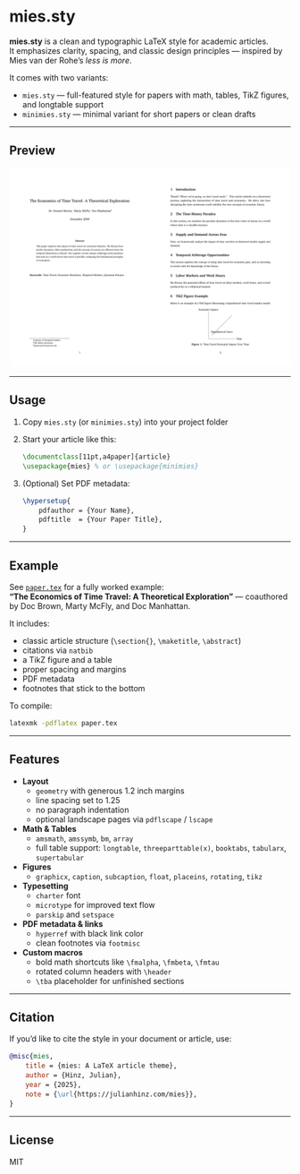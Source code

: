 # mies.sty

**mies.sty** is a clean and typographic LaTeX style for academic articles.  
It emphasizes clarity, spacing, and classic design principles — inspired by Mies van der Rohe’s *less is more*.

It comes with two variants:

- `mies.sty` — full-featured style for papers with math, tables, TikZ figures, and longtable support
- `minimies.sty` — minimal variant for short papers or clean drafts

---

## Preview

![Preview](example.png)

---

## Usage

1. Copy `mies.sty` (or `minimies.sty`) into your project folder  
2. Start your article like this:

    ```latex
    \documentclass[11pt,a4paper]{article}
    \usepackage{mies} % or \usepackage{minimies}
    ```

3. (Optional) Set PDF metadata:

    ```latex
    \hypersetup{
        pdfauthor = {Your Name},
        pdftitle  = {Your Paper Title},
    }
    ```

---

## Example

See [`paper.tex`](paper.tex) for a fully worked example:  
**“The Economics of Time Travel: A Theoretical Exploration”** — coauthored by Doc Brown, Marty McFly, and Doc Manhattan.

It includes:

- classic article structure (`\section{}`, `\maketitle`, `\abstract`)
- citations via `natbib`
- a TikZ figure and a table
- proper spacing and margins
- PDF metadata
- footnotes that stick to the bottom

To compile:

```bash
latexmk -pdflatex paper.tex
```

---

## Features

- **Layout**
  - `geometry` with generous 1.2 inch margins
  - line spacing set to 1.25
  - no paragraph indentation
  - optional landscape pages via `pdflscape` / `lscape`
- **Math & Tables**
  - `amsmath`, `amssymb`, `bm`, `array`
  - full table support: `longtable`, `threeparttable(x)`, `booktabs`, `tabularx`, `supertabular`
- **Figures**
  - `graphicx`, `caption`, `subcaption`, `float`, `placeins`, `rotating`, `tikz`
- **Typesetting**
  - `charter` font
  - `microtype` for improved text flow
  - `parskip` and `setspace`
- **PDF metadata & links**
  - `hyperref` with black link color
  - clean footnotes via `footmisc`
- **Custom macros**
  - bold math shortcuts like `\fmalpha`, `\fmbeta`, `\fmtau`
  - rotated column headers with `\header`
  - `\tba` placeholder for unfinished sections

---

## Citation

If you’d like to cite the style in your document or article, use:

```bibtex
@misc{mies,
    title = {mies: A LaTeX article theme},
    author = {Hinz, Julian},
    year = {2025},
    note = {\url{https://julianhinz.com/mies}},
}
```

---

## License

MIT
